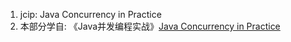 1. jcip: Java Concurrency in Practice
2. 本部分学自: 《Java并发编程实战》[Java Concurrency in Practice](http://jcip.net/)